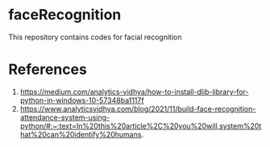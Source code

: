 # faceRecognition
This repository contains codes for facial recognition

# References
1. https://medium.com/analytics-vidhya/how-to-install-dlib-library-for-python-in-windows-10-57348ba1117f
2. https://www.analyticsvidhya.com/blog/2021/11/build-face-recognition-attendance-system-using-python/#:~:text=In%20this%20article%2C%20you%20will,system%20that%20can%20identify%20humans.